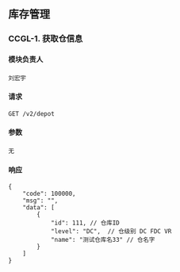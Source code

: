 
## 库存管理

### CCGL-1. 获取仓信息
#### 模块负责人
    刘宏宇
#### 请求
    GET /v2/depot
#### 参数
    无
#### 响应
    {
        "code": 100000,
        "msg": "",
        "data": [
            {
                "id": 111, // 仓库ID
                "level": "DC",  // 仓级别 DC FDC VR
                "name": "测试仓库名33" // 仓名字
            }
        ]
    }

